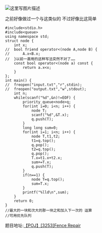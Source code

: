 ![这里写图片描述](http://img.blog.csdn.net/20160323214521283)

之前好像做过一个与这类似的
不过好像比这简单

```
#include<stdio.h>
#include<queue>
using namespace std;
struct node {
	int x;
//	bool friend operator<(node A,node B) {
//		A.x<B.x;
//	}以前一直用的这种写法突然不对了…… 
	const bool operator<(node a) const {
		return a.x<x;
	}
};
int main() {
//	freopen("input.txt","r",stdin);
//	freopen("output.txt","w",stdout);
	int n;
	while(scanf("%d",&n)!=EOF) {
		priority_queue<node>q;
		for(int i=0; i<n; i++) {
			node T;
			scanf("%d",&T.x);
			q.push(T);
		}
		long long sum=0;
		for(int i=1; i<n; i++) {
			node T,t1,t2;
			t1=q.top();
			q.pop();
			t2=q.top();
			q.pop();
			T.x=t1.x+t2.x;
			sum+=T.x;
			q.push(T);
		}
		if(n==1) {
			node T=q.top();
			sum=T.x;
		}
		printf("%lld\n",sum);
	}
	return 0;
}
//最大的一块和次大的那一块之和加入下一次的 运算
//可用优先队列
```

题目地址:[【POJ】[3253]Fence Repair](http://poj.org/problem?id=3253)
